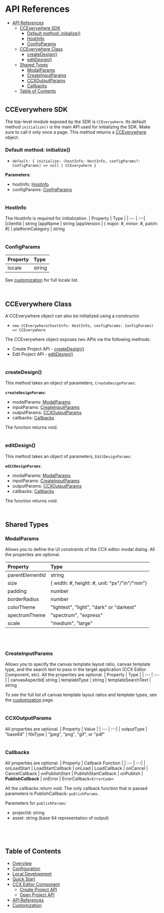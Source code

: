 # API References

- [API References](#api-references)
  - [CCEverywhere SDK](#cceverywhere-sdk)
    - [Default method: initialize()](#default-method-initialize)
    - [HostInfo](#hostinfo)
    - [ConfigParams](#configparams)
  - [CCEverywhere Class](#cceverywhere-class)
    - [createDesign()](#createdesign)
    - [editDesign()](#editdesign)
  - [Shared Types](#shared-types)
    - [ModalParams](#modalparams)
    - [CreateInputParams](#createinputparams)
    - [CCXOutputParams](#ccxoutputparams)
    - [Callbacks](#callbacks)
  - [Table of Contents](#table-of-contents)
#
## CCEverywhere SDK
The top-level module exposed by the SDK is `CCEverywhere`. Its default method `initialize()` is the main API used for initializing the SDK. Make sure to call it only once a page. This method returns a [CCEverywhere](#cceverywhere-object) object. 

### Default method: initialize()
* `default: { initialize: (hostInfo: HostInfo, configParams?: ConfigParams) => null | CCEverywhere }` 

__Parameters__: 
- hostInfo: [HostInfo](#hostinfo)
- configParams: [ConfigParams](#configparams)
<br></br> 

### HostInfo
The HostInfo is required for initialization.
| Property | Type |
| :-- | :--|
|clientId | string
|appName | string
|appVersion | { major: #, minor: #, patch: #}
| platformCategory | string
<br></br>

### ConfigParams
| Property | Type |
| :-- | :--|
|locale | string

See [customization](customization.md) for full locale list. 
<br></br>

#
## CCEverywhere Class

A CCEverywhere object can also be initialized using a constructor.
* `new CCEverywhere(hostInfo: HostInfo, configParams: ConfigParams)  => CCEverywhere`

The CCEverywhere object exposes two APIs via the following methods: 
* Create Project API - [createDesign()](#create-project-api)
* Edit Project API - [editDesign()](#edit-project-api)
<br></br>

### createDesign()

This method takes an object of parameters, `CreateDesignParams`:

__`createDesignParams`__:
- modalParams: [ModalParams](#modalparams)
- inputParams: [CreateInputParams](#createinputparams)
- outputParams: [CCXOutputParams](#ccxoutputparams)
- callbacks: [Callbacks](#callbacks)

The function returns void.
<br></br>

### editDesign()

This method takes an object of parameters, `EditDesignParams`:

__`editDesignParams`__:
- modalParams: [ModalParams](#modalparams)
- inputParams: [CreateInputParams](#createinputparams)
- outputParams: [CCXOutputParams](#ccxoutputparams)
- callbacks: [Callbacks](#callbacks)

The function returns void.
<br></br>
#

## Shared Types 

### ModalParams
Allows you to define the UI constraints of the CCX editor modal dialog. All the properties are optional.

| Property | Type |
| :-- | :--|
|parentElementId| string
|size | { width: #, height: #, unit: "px"/"in"/"mm"}
| padding | number
| borderRadius | number
| colorTheme | "lightest", "light", "dark" or "darkest"
| spectrumTheme | "spectrum", "express"
| scale | "medium", "large"

<br></br>

### CreateInputParams
Allows you to specify the canvas template layout ratio, canvas template type, and the search text to pass in the target application (CCX Editor Component, etc). All the properties are optional. 
| Property | Type |
| :-- | :--|
| canvasAspectId| string
| templateType | string
| templateSearchText | string

To see the full list of canvas template layout ratios and template types, see the [customization](customization.md) page.
<br></br>

### CCXOutputParams
All properties are optional.
| Property | Value |
| :-- | :--|
| outputType | "base64"
| fileType | "jpeg", "png", "gif", or "pdf"
<br></br>

### Callbacks
All properties are optional.
| Property | Callback Function |
| :-- | :--|
| onLoadStart | LoadStartCallback
| onLoad | LoadCallback
| onCancel | CancelCallback
| onPublishStart | PublishStartCallback
| onPublish | **PublishCallback**
| onError | ErrorCallback`<ErrorCode>`

All the callbacks return void. 
The only callback function that is passed parameters is PublishCallback: `publishParams`. 

Parameters for `publishParams`: 
* projectId: string
* asset: string (base 64 representation of output)

<br></br>

#
## Table of Contents
* [Overview](overview.md)
* [Configuration](configuration.md)
* [Local Development](local_dev.md)
* [Quick Start](quickstart.md)
* [CCX Editor Component](#ccx-editor-component)
  * [Create Project API](create_project.md)
  * [Open Project API](edit_project.md)
* [API References](api_ref.md)
* [Customization](customization.md)